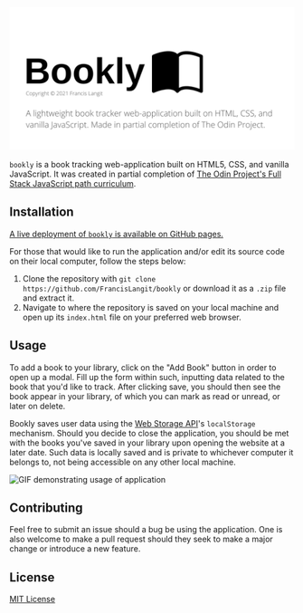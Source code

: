![README.md Banner](readme_banner.png)

`bookly` is a book tracking web-application built on HTML5, CSS, and vanilla JavaScript. It was created in partial completion of [The Odin Project's Full Stack JavaScript path curriculum](https://www.theodinproject.com/paths/full-stack-javascript/courses/javascript/lessons/library).

## Installation

[A live deployment of `bookly` is available on GitHub pages.](https://francislangit.github.io/bookly/)

For those that would like to run the application and/or edit its source code on their local computer, follow the steps below:

1. Clone the repository with `git clone https://github.com/FrancisLangit/bookly` or download it as a `.zip` file and extract it.
2. Navigate to where the repository is saved on your local machine and open up its `index.html` file on your preferred web browser.

## Usage

To add a book to your library, click on the "Add Book" button in order to open up a modal. Fill up the form within such, inputting data related to the book that you'd like to track. After clicking save, you should then see the book appear in your library, of which you can mark as read or unread, or later on delete.

Bookly saves user data using the [Web Storage API](https://developer.mozilla.org/en-US/docs/Web/API/Web_Storage_API)'s `localStorage` mechanism. Should you decide to close the application, you should be met with the books you've saved in your library upon opening the website at a later date. Such data is locally saved and is private to whichever computer it belongs to, not being accessible on any other local machine.

![GIF demonstrating usage of application](/home/francislangit/Desktop/bookly/readme_usage_gif.gif)

## Contributing

Feel free to submit an issue should a bug be using the application. One is also welcome to make a pull request should they seek to make a major change or introduce a new feature.

## License

[MIT License](https://github.com/FrancisLangit/bookly/blob/main/LICENSE)